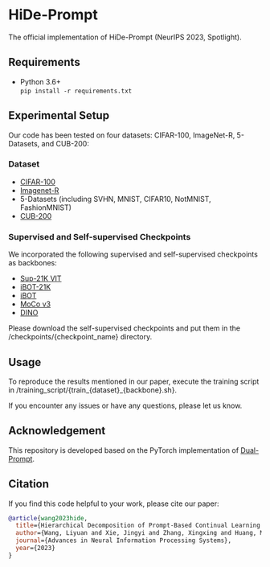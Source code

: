 # HiDe-Prompt
The official implementation of HiDe-Prompt (NeurIPS 2023, Spotlight).

## Requirements
- Python 3.6+  
```pip install -r requirements.txt```

## Experimental Setup
Our code has been tested on four datasets: CIFAR-100, ImageNet-R, 5-Datasets, and CUB-200:
### Dataset
- [CIFAR-100](https://www.cs.toronto.edu/~kriz/cifar-100-python.tar.gz)
- [Imagenet-R](https://people.eecs.berkeley.edu/~hendrycks/imagenet-r.tar)
- 5-Datasets (including SVHN, MNIST, CIFAR10, NotMNIST, FashionMNIST)
- [CUB-200](https://data.caltech.edu/records/65de6-vp158/files/CUB_200_2011.tgz)

### Supervised and Self-supervised Checkpoints
We incorporated the following supervised and self-supervised checkpoints as backbones:
- [Sup-21K VIT](https://storage.googleapis.com/vit_models/imagenet21k/ViT-B_16.npz)
- [iBOT-21K](https://lf3-nlp-opensource.bytetos.com/obj/nlp-opensource/archive/2022/ibot/vitb_16_pt22k/checkpoint.pth)
- [iBOT](https://lf3-nlp-opensource.bytetos.com/obj/nlp-opensource/archive/2022/ibot/vitb_16/checkpoint_teacher.pth)
- [MoCo v3](https://dl.fbaipublicfiles.com/moco-v3/vit-b-300ep/vit-b-300ep.pth.tar)
- [DINO](https://dl.fbaipublicfiles.com/dino/dino_vitbase16_pretrain/dino_vitbase16_pretrain.pth)  
  
Please download the self-supervised checkpoints and put them in the /checkpoints/{checkpoint_name} directory.

## Usage
To reproduce the results mentioned in our paper, execute the training script in /training_script/{train_{dataset}_{backbone}.sh}.

If you encounter any issues or have any questions, please let us know. 

## Acknowledgement
This repository is developed based on the PyTorch implementation of [Dual-Prompt](https://github.com/JH-LEE-KR/dualprompt-pytorch). 

## **Citation**

If you find this code helpful to your work, please cite our paper:

```bibtex
@article{wang2023hide,
  title={Hierarchical Decomposition of Prompt-Based Continual Learning: Rethinking Obscured Sub-optimality},
  author={Wang, Liyuan and Xie, Jingyi and Zhang, Xingxing and Huang, Mingyi and Su, Hang and Zhu, Jun},
  journal={Advances in Neural Information Processing Systems},
  year={2023}
}
```

